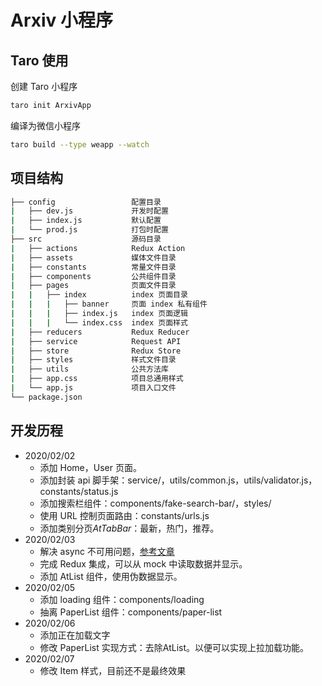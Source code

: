 # Arxiv 小程序

## Taro 使用

创建 Taro 小程序

``` bash
taro init ArxivApp
```

编译为微信小程序 

```bash
taro build --type weapp --watch
```



## 项目结构

```bash
├── config                 配置目录
|   ├── dev.js             开发时配置
|   ├── index.js           默认配置
|   └── prod.js            打包时配置
├── src                    源码目录
|   ├── actions            Redux Action
|   ├── assets             媒体文件目录
|   ├── constants          常量文件目录
|   ├── components         公共组件目录
|   ├── pages              页面文件目录
|   |   ├── index          index 页面目录
|   |   |   ├── banner     页面 index 私有组件
|   |   |   ├── index.js   index 页面逻辑
|   |   |   └── index.css  index 页面样式
|   ├── reducers           Redux Reducer
|   ├── service            Request API
|   ├── store              Redux Store
|   ├── styles             样式文件目录
|   ├── utils              公共方法库
|   ├── app.css            项目总通用样式
|   └── app.js             项目入口文件
└── package.json
```



## 开发历程

* 2020/02/02
  * 添加 Home，User 页面。
  * 添加封装 api 脚手架：service/，utils/common.js，utils/validator.js，constants/status.js
  * 添加搜索栏组件：components/fake-search-bar/，styles/
  * 使用 URL 控制页面路由：constants/urls.js
  * 添加类别分页*AtTabBar*：最新，热门，推荐。
* 2020/02/03
  * 解决 async 不可用问题，[参考文章](https://blog.csdn.net/xubaifu1997/article/details/90605683)
  * 完成 Redux 集成，可以从 mock 中读取数据并显示。
  * 添加 AtList 组件，使用伪数据显示。
* 2020/02/05
  * 添加 loading 组件：components/loading
  * 抽离 PaperList 组件：components/paper-list
* 2020/02/06
  * 添加正在加载文字
  * 修改 PaperList 实现方式：去除AtList。以便可以实现上拉加载功能。
* 2020/02/07
  * 修改 Item 样式，目前还不是最终效果


